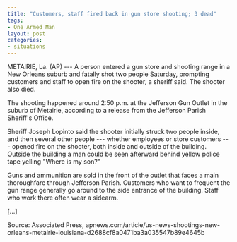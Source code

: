 ```yaml
---
title: "Customers, staff fired back in gun store shooting; 3 dead"
tags:
- One Armed Man
layout: post
categories:
- situations
---
```


METAIRIE, La. (AP) --- A person entered a gun store and shooting range in a New Orleans suburb and fatally shot two people Saturday, prompting customers and staff to open fire on the shooter, a sheriff said. The shooter also died.

The shooting happened around 2:50 p.m. at the Jefferson Gun Outlet in the suburb of Metairie, according to a release from the Jefferson Parish Sheriff's Office.

Sheriff Joseph Lopinto said the shooter initially struck two people inside, and then several other people --- whether employees or store customers --- opened fire on the shooter, both inside and outside of the building. Outside the building a man could be seen afterward behind yellow police tape yelling "Where is my son?"

Guns and ammunition are sold in the front of the outlet that faces a main thoroughfare through Jefferson Parish. Customers who want to frequent the gun range generally go around to the side entrance of the building. Staff who work there often wear a sidearm.

\[...\]

Source: Associated Press, apnews.com/article/us-news-shootings-new-orleans-metairie-louisiana-d2688cf8a0471ba3a035547b89e4645b
